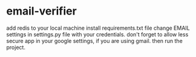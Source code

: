 # email-verifier

add redis to your local machine
install requirements.txt file 
change EMAIL settings in settings.py file with your credentials.
don't forget to allow less secure app in your google settings, if you are using gmail.
then run the project.
